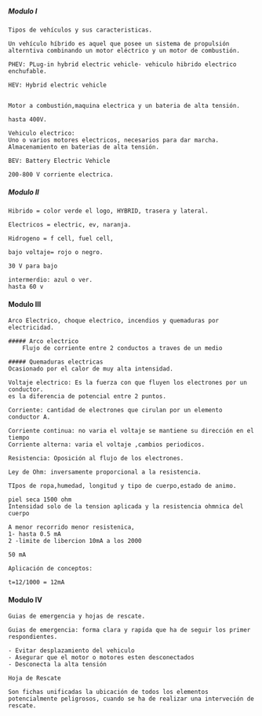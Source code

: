 ##### Modulo I

 	Tipos de vehículos y sus caracteristicas.
	
	Un vehículo híbrido es aquel que posee un sistema de propulsión alterntiva combinando un motor eléctrico y un motor de combustión.

	PHEV: PLug-in hybrid electric vehicle- vehiculo hibrido electrico enchufable.

	HEV: Hybrid electric vehicle 


	Motor a combustión,maquina electrica y un bateria de alta tensión.

	hasta 400V.

	Vehiculo electrico:
	Uno o varios motores electricos, necesarios para dar marcha.
	Almacenamiento en baterias de alta tensión.

	BEV: Battery Electric Vehicle

	200-800 V corriente electrica.

	
##### Modulo II

	Hibrido = color verde el logo, HYBRID, trasera y lateral.

	Electricos = electric, ev, naranja.

	Hidrogeno = f cell, fuel cell, 
	
	bajo voltaje= rojo o negro.

	30 V para bajo
	
	intermerdio: azul o ver.
  	hasta 60 v

	
#### Modulo III

	Arco Electrico, choque electrico, incendios y quemaduras por electricidad.
	
	##### Arco electrico
        Flujo de corriente entre 2 conductos a traves de un medio

	##### Quemaduras electricas
	Ocasionado por el calor de muy alta intensidad.

	Voltaje electrico: Es la fuerza con que fluyen los electrones por un conductor.
	es la diferencia de potencial entre 2 puntos.

	Corriente: cantidad de electrones que cirulan por un elemento conductor A.

	Corriente continua: no varia el voltaje se mantiene su dirección en el tiempo
	Corriente alterna: varia el voltaje ,cambios periodicos.

	Resistencia: Oposición al flujo de los electrones.
	
	Ley de Ohm: inversamente proporcional a la resistencia.

	TIpos de ropa,humedad, longitud y tipo de cuerpo,estado de animo.
	
	piel seca 1500 ohm
	Intensidad solo de la tension aplicada y la resistencia ohmnica del cuerpo

	A menor recorrido menor resistenica, 
	1- hasta 0.5 mA
	2 -limite de libercion 10mA a los 2000
	
	50 mA

	Aplicación de conceptos:

	t=12/1000 = 12mA
	
#### Modulo IV

	Guias de emergencia y hojas de rescate.

	Guias de emergencia: forma clara y rapida que ha de seguir los primer respondientes.

	- Evitar desplazamiento del vehiculo
	- Asegurar que el motor o motores esten desconectados
	- Desconecta la alta tensión
	
	Hoja de Rescate

	Son fichas unificadas la ubicación de todos los elementos potencialmente peligrosos, cuando se ha de realizar una interveción de rescate.

	 	

	
